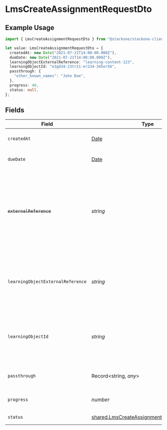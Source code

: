 # LmsCreateAssignmentRequestDto

## Example Usage

```typescript
import { LmsCreateAssignmentRequestDto } from "@stackone/stackone-client-ts/sdk/models/shared";

let value: LmsCreateAssignmentRequestDto = {
  createdAt: new Date("2021-07-21T14:00:00.000Z"),
  dueDate: new Date("2021-07-21T14:00:00.000Z"),
  learningObjectExternalReference: "learning-content-123",
  learningObjectId: "e3gd34-23tr21-er234-345er56",
  passthrough: {
    "other_known_names": "John Doe",
  },
  progress: 40,
  status: null,
};
```

## Fields

| Field                                                                                                                                                                           | Type                                                                                                                                                                            | Required                                                                                                                                                                        | Description                                                                                                                                                                     | Example                                                                                                                                                                         |
| ------------------------------------------------------------------------------------------------------------------------------------------------------------------------------- | ------------------------------------------------------------------------------------------------------------------------------------------------------------------------------- | ------------------------------------------------------------------------------------------------------------------------------------------------------------------------------- | ------------------------------------------------------------------------------------------------------------------------------------------------------------------------------- | ------------------------------------------------------------------------------------------------------------------------------------------------------------------------------- |
| `createdAt`                                                                                                                                                                     | [Date](https://developer.mozilla.org/en-US/docs/Web/JavaScript/Reference/Global_Objects/Date)                                                                                   | :heavy_minus_sign:                                                                                                                                                              | The date the assignment was created                                                                                                                                             | 2021-07-21T14:00:00.000Z                                                                                                                                                        |
| `dueDate`                                                                                                                                                                       | [Date](https://developer.mozilla.org/en-US/docs/Web/JavaScript/Reference/Global_Objects/Date)                                                                                   | :heavy_minus_sign:                                                                                                                                                              | The date the assignment is due to be completed                                                                                                                                  | 2021-07-21T14:00:00.000Z                                                                                                                                                        |
| ~~`externalReference`~~                                                                                                                                                         | *string*                                                                                                                                                                        | :heavy_minus_sign:                                                                                                                                                              | : warning: ** DEPRECATED **: This will be removed in a future release, please migrate away from it as soon as possible.<br/><br/>The external reference associated with this assignment | e3gd34-23tr21-er234-345er56                                                                                                                                                     |
| `learningObjectExternalReference`                                                                                                                                               | *string*                                                                                                                                                                        | :heavy_check_mark:                                                                                                                                                              | The external reference of the learning object associated with this assignment, this is the main identifier for creating assignments.                                            | learning-content-123                                                                                                                                                            |
| `learningObjectId`                                                                                                                                                              | *string*                                                                                                                                                                        | :heavy_minus_sign:                                                                                                                                                              | The learning_object_id associated with this assignment. This is not required unless specified in an integration.                                                                | e3gd34-23tr21-er234-345er56                                                                                                                                                     |
| `passthrough`                                                                                                                                                                   | Record<string, *any*>                                                                                                                                                           | :heavy_minus_sign:                                                                                                                                                              | Value to pass through to the provider                                                                                                                                           | {<br/>"other_known_names": "John Doe"<br/>}                                                                                                                                     |
| `progress`                                                                                                                                                                      | *number*                                                                                                                                                                        | :heavy_minus_sign:                                                                                                                                                              | The progress associated with this assigment                                                                                                                                     | 40                                                                                                                                                                              |
| `status`                                                                                                                                                                        | [shared.LmsCreateAssignmentRequestDtoStatus](../../../sdk/models/shared/lmscreateassignmentrequestdtostatus.md)                                                                 | :heavy_minus_sign:                                                                                                                                                              | The status of the assignment                                                                                                                                                    |                                                                                                                                                                                 |